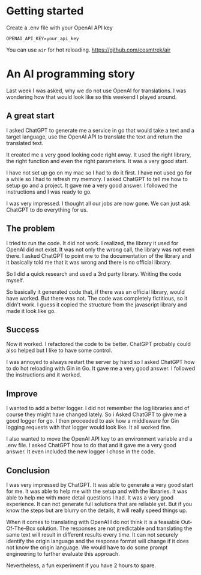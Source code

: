 # Getting started

Create a .env file with your OpenAI API key
```
OPENAI_API_KEY=your_api_key
```

You can use `air` for hot reloading.
https://github.com/cosmtrek/air

# An AI programming story

Last week I was asked, why we do not use OpenAI for translations.
I was wondering how that would look like so this weekend I played around.

## A great start

I asked ChatGPT to generate me a service in go that would take a text and a target language, use the OpenAI API to translate the text and return the translated text.

It created me a very good looking code right away. It used the right library, the right function and even the right parameters. It was a very good start.

I have not set up go  on my mac so I had to do it first. I have not used go for a while so I had to refresh my memory. I asked ChatGPT to tell me how to setup go and a project. It gave me a very good answer. I followed the instructions and I was ready to go.

I was very impressed. I thought all our jobs are now gone. We can just ask ChatGPT to do everything for us.

## The problem

I tried to run the code. It did not work. I realized, the library it used for OpenAI did not exist. It was not only the wrong call, the library was not even there. I asked ChatGPT to point me to the documentation of the library and it basically told me that it was wrong and there is no official library.

So I did a quick research and used a 3rd party library. Writing the code myself.

So basically it generated code that, if there was an official library, would have worked. But there was not. The code was completely fictitious, so it didn't work. I guess it copied the structure from the javascript library and made it look like go.

## Success

Now it worked. I refactored the code to be better. ChatGPT probably could also helped but I like to have some control.

I was annoyed to always restart the server by hand so I asked ChatGPT how to do hot reloading with Gin in Go. It gave me a very good answer. I followed the instructions and it worked.

## Improve

I wanted to add a better logger. I did not remember the log libraries and of course they might have changed lately. So i Asked ChatGPT to give me a good logger for go. I then proceeded to ask how a middleware for Gin logging requests with that logger would look like. It all worked fine.

I also wanted to move the OpenAI API key to an environment variable and a .env file. I asked ChatGPT how to do that and it gave me a very good answer. It even included the new logger I chose in the code.

## Conclusion

I was very impressed by ChatGPT. It was able to generate a very good start for me. It was able to help me with the setup and with the libraries. It was able to help me with more detail questions I had. It was a very good experience. It can not generate full solutions that are reliable yet. But if you know the steps but are blurry on the details, it will really speed things up.

When it comes to translating with OpenAI I do not think it is a feasable Out-Of-The-Box solution. The responses are not predictable and translating the same text will result in different results every time. It can not securely identify the origin language and the response format will change if it does not know the origin language.
We would have to do some prompt engineering to further evaluate this approach.

Nevertheless, a fun experiment if you have 2 hours to spare.